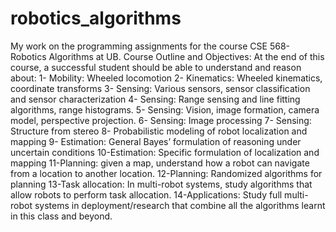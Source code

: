 # robotics_algorithms
My work on the programming assignments for the course CSE 568-Robotics Algorithms at UB.
Course Outline and Objectives:
At the end of this course, a successful student should be able to understand and
reason about:
1- Mobility: Wheeled locomotion
2- Kinematics: Wheeled kinematics, coordinate transforms
3- Sensing: Various sensors, sensor classification and sensor characterization
4- Sensing: Range sensing and line fitting algorithms, range histograms.
5- Sensing: Vision, image formation, camera model, perspective projection.
6- Sensing: Image processing
7- Sensing: Structure from stereo
8- Probabilistic modeling of robot localization and mapping
9- Estimation: General Bayes’ formulation of reasoning under uncertain conditions
10-Estimation: Specific formulation of localization and mapping
11-Planning: given a map, understand how a robot can navigate from a location to
another location.
12-Planning: Randomized algorithms for planning
13-Task allocation: In multi-robot systems, study algorithms that allow robots to
perform task allocation.
14-Applications: Study full multi-robot systems in deployment/research that
combine all the algorithms learnt in this class and beyond.
